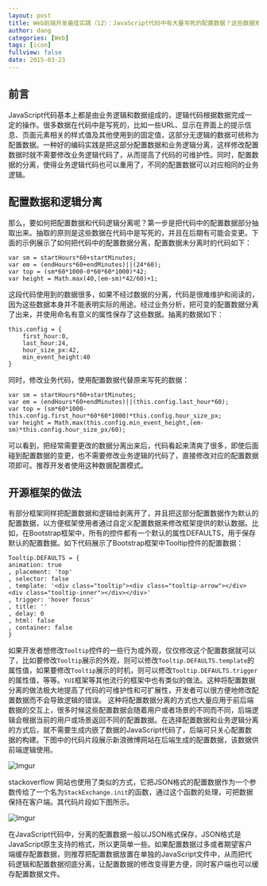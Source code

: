 ```yaml
---
layout: post
title: Web前端开发最佳实践（12）：JavaScript代码中有大量写死的配置数据？这些数据难以维护，你需要合理组织这些数据
author: dang
categories: [Web]
tags: [icon]
fullview: false
date: 2015-03-23
---
```


## 前言
JavaScript代码基本上都是由业务逻辑和数据组成的，逻辑代码根据数据完成一定的操作。很多数据在代码中是写死的，比如一些URL、显示在界面上的提示信息、页面元素相关的样式值及其他使用到的固定值，这部分无逻辑的数据可统称为配置数据。一种好的编码实践是把这部分配置数据和业务逻辑分离，这样修改配置数据时就不需要修改业务逻辑代码了，从而提高了代码的可维护性。同时，配置数据的分离，使得业务逻辑代码也可以重用了，不同的配置数据可以对应相同的业务逻辑。

<!-- more -->

## 配置数据和逻辑分离

那么，要如何把配置数据和代码逻辑分离呢？第一步是把代码中的配置数据部分抽取出来。抽取的原则是这些数据在代码中是写死的，并且在后期有可能会变更。下面的示例展示了如何把代码中的配置数据分离，配置数据未分离时的代码如下：


	var sm = startHours*60+startMinutes;
	var em = (endHours*60+endMinutes)||(24*60);
	var top = (sm*60*1000-0*60*60*1000)*42;
	var height = Math.max(40,(em-sm)*42/60)+1;


这段代码使用到的数据很多，如果不经过数据的分离，代码是很难维护和阅读的，因为这些数据本身并不能表明实际的用途。经过业务分析，把可变的配置数据分离了出来，并使用命名有意义的属性保存了这些数据。抽离的数据如下：


	this.config = {
	    first_hour:0,
	    last_hour:24,
	    hour_size_px:42,
	    min_event_height:40
	}


同时，修改业务代码，使用配置数据代替原来写死的数据：


	var sm = startHours*60+startMinutes;
	var em = (endHours*60+endMinutes)||(this.config.last_hour*60);
	var top = (sm*60*1000-this.config.first_hour*60*60*1000)*this.config.hour_size_px;
	var height = Math.max(this.config.min_event_height,(em-sm)*this.config.hour_size_px/60);


可以看到，把经常需要更改的数据分离出来后，代码看起来清爽了很多，即使后面碰到配置数据的变更，也不需要修改业务逻辑的代码了，直接修改对应的配置数据项即可。推荐开发者使用这种数据配置模式。

## 开源框架的做法

有部分框架同样把配置数据和逻辑给剥离开了，并且把这部分配置数据作为默认的配置数据，以方便框架使用者通过自定义配置数据来修改框架提供的默认数据。比如，在Bootstrap框架中，所有的控件都有一个默认的属性DEFAULTS，用于保存默认的配置数据。如下代码展示了Bootstrap框架中Tooltip控件的配置数据：


	Tooltip.DEFAULTS = {
	animation: true
	, placement: 'top'
	, selector: false
	, template: '<div class="tooltip"><div class="tooltip-arrow"></div><div class="tooltip-inner"></div></div>'
	, trigger: 'hover focus'
	, title: ''
	, delay: 0
	, html: false
	, container: false
	}


如果开发者想修改`Tooltip`控件的一些行为或外观，仅仅修改这个配置数据就可以了，比如要修改`Tooltip`展示的外观，则可以修改`Tooltip.DEFAULTS.template`的属性值，如果要修改`Tooltip`展示的时机，则可以修改`Tooltip.DEFAULTS.trigger`的属性值，等等。`YUI`框架等其他流行的框架中也有类似的做法。这种将配置数据分离的做法极大地提高了代码的可维护性和可扩展性，开发者可以很方便地修改配置数据而不会导致逻辑的错误。
这种将配置数据分离的方式也大量应用于前后端数据的交互上，很多时候这些配置数据会随着用户或者场景的不同而不同，后端逻辑会根据当前的用户或场景返回不同的配置数据。在选择配置数据和业务逻辑分离的方式后，就不需要生成内嵌了数据的JavaScript代码了，后端可只关心配置数据的构建。下图中的代码片段展示新浪微博网站在后端生成的配置数据，该数据供前端逻辑使用。


![Imgur](http://i.imgur.com/51qjwze.png)


stackoverflow 网站也使用了类似的方式，它把JSON格式的配置数据作为一个参数传给了一个名为`StackExchange.init`的函数，通过这个函数的处理，可把数据保持在客户端。其代码片段如下图所示。

![Imgur](http://i.imgur.com/BAi1YSK.png)

在JavaScript代码中，分离的配置数据一般以JSON格式保存，JSON格式是JavaScript原生支持的格式，所以更简单一些。如果配置数据过多或者期望客户端缓存配置数据，则推荐把配置数据放置在单独的JavaScript文件中，从而把代码逻辑和配置数据彻底分离，让配置数据的修改变得更方便，同时客户端也可以缓存配置数据文件。